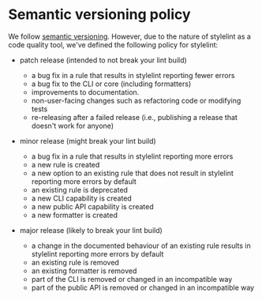 # Semantic versioning policy

We follow [semantic versioning](http://semver.org). However, due to the nature of stylelint as a code quality tool, we've defined the following policy for stylelint:

-   patch release (intended to not break your lint build)
    -   a bug fix in a rule that results in stylelint reporting fewer errors
    -   a bug fix to the CLI or core (including formatters)
    -   improvements to documentation.
    -   non-user-facing changes such as refactoring code or modifying tests
    -   re-releasing after a failed release (i.e., publishing a release that doesn't work for anyone)

-   minor release (might break your lint build)
    -   a bug fix in a rule that results in stylelint reporting more errors
    -   a new rule is created
    -   a new option to an existing rule that does not result in stylelint reporting more errors by default
    -   an existing rule is deprecated
    -   a new CLI capability is created
    -   a new public API capability is created
    -   a new formatter is created

-   major release (likely to break your lint build)
    -   a change in the documented behaviour of an existing rule results in stylelint reporting more errors by default
    -   an existing rule is removed
    -   an existing formatter is removed
    -   part of the CLI is removed or changed in an incompatible way
    -   part of the public API is removed or changed in an incompatible way
